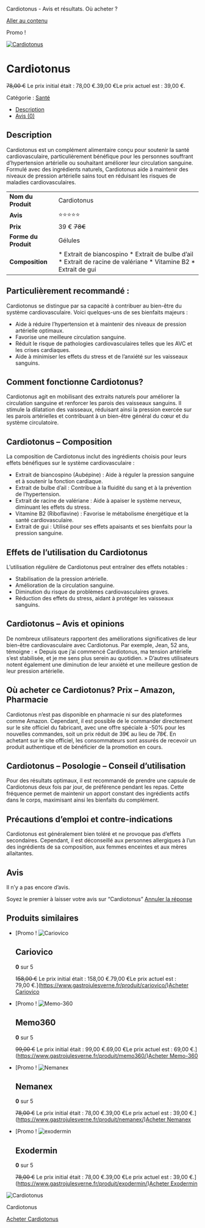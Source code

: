 Cardiotonus - Avis et résultats. Où acheter ?


[Aller au contenu](#content "Aller au contenu")

Promo !

[![Cardiotonus](https://www.gastrojulesverne.fr/wp-content/uploads/2024/10/Cardiotonus-1.jpg)](https://www.gastrojulesverne.fr/wp-content/uploads/2024/10/Cardiotonus-1.jpg)

# Cardiotonus

~~78,00 €~~ Le prix initial était : 78,00 €.39,00 €Le prix actuel est : 39,00 €.

Catégorie : [Santé](https://www.gastrojulesverne.fr/sante/)

* [Description](#tab-description)
* [Avis (0)](#tab-reviews)

## Description

Cardiotonus est un complément alimentaire conçu pour soutenir la santé cardiovasculaire, particulièrement bénéfique pour les personnes souffrant d’hypertension artérielle ou souhaitant améliorer leur circulation sanguine. Formulé avec des ingrédients naturels, Cardiotonus aide à maintenir des niveaux de pression artérielle sains tout en réduisant les risques de maladies cardiovasculaires.

|  |  |
| --- | --- |
| **Nom du Produit** | Cardiotonus |
| **Avis** | ⭐⭐⭐⭐⭐ |
| **Prix** | 39 € ~~78€~~ |
| **Forme du Produit** | Gélules |
| **Composition** | * Extrait de biancospino * Extrait de bulbe d’ail * Extrait de racine de valériane * Vitamine B2 * Extrait de gui |

## Particulièrement recommandé :

Cardiotonus se distingue par sa capacité à contribuer au bien-être du système cardiovasculaire. Voici quelques-uns de ses bienfaits majeurs :

* Aide à réduire l’hypertension et à maintenir des niveaux de pression artérielle optimaux.
* Favorise une meilleure circulation sanguine.
* Réduit le risque de pathologies cardiovasculaires telles que les AVC et les crises cardiaques.
* Aide à minimiser les effets du stress et de l’anxiété sur les vaisseaux sanguins.

## Comment fonctionne Cardiotonus?

Cardiotonus agit en mobilisant des extraits naturels pour améliorer la circulation sanguine et renforcer les parois des vaisseaux sanguins. Il stimule la dilatation des vaisseaux, réduisant ainsi la pression exercée sur les parois artérielles et contribuant à un bien-être général du cœur et du système circulatoire.

## Cardiotonus – Composition

La composition de Cardiotonus inclut des ingrédients choisis pour leurs effets bénéfiques sur le système cardiovasculaire :

* Extrait de biancospino (Aubépine) : Aide à réguler la pression sanguine et à soutenir la fonction cardiaque.
* Extrait de bulbe d’ail : Contribue à la fluidité du sang et à la prévention de l’hypertension.
* Extrait de racine de valériane : Aide à apaiser le système nerveux, diminuant les effets du stress.
* Vitamine B2 (Riboflavine) : Favorise le métabolisme énergétique et la santé cardiovasculaire.
* Extrait de gui : Utilisé pour ses effets apaisants et ses bienfaits pour la pression sanguine.

## Effets de l’utilisation du Cardiotonus

L’utilisation régulière de Cardiotonus peut entraîner des effets notables :

* Stabilisation de la pression artérielle.
* Amélioration de la circulation sanguine.
* Diminution du risque de problèmes cardiovasculaires graves.
* Réduction des effets du stress, aidant à protéger les vaisseaux sanguins.

## Cardiotonus – Avis et opinions

De nombreux utilisateurs rapportent des améliorations significatives de leur bien-être cardiovasculaire avec Cardiotonus. Par exemple, Jean, 52 ans, témoigne : « Depuis que j’ai commencé Cardiotonus, ma tension artérielle s’est stabilisée, et je me sens plus serein au quotidien. » D’autres utilisateurs notent également une diminution de leur anxiété et une meilleure gestion de leur pression artérielle.

## Où acheter ce Cardiotonus? Prix – Amazon, Pharmacie

Cardiotonus n’est pas disponible en pharmacie ni sur des plateformes comme Amazon. Cependant, il est possible de le commander directement sur le site officiel du fabricant, avec une offre spéciale à -50% pour les nouvelles commandes, soit un prix réduit de 39€ au lieu de 78€. En achetant sur le site officiel, les consommateurs sont assurés de recevoir un produit authentique et de bénéficier de la promotion en cours.

## Cardiotonus – Posologie – Conseil d’utilisation

Pour des résultats optimaux, il est recommandé de prendre une capsule de Cardiotonus deux fois par jour, de préférence pendant les repas. Cette fréquence permet de maintenir un apport constant des ingrédients actifs dans le corps, maximisant ainsi les bienfaits du complément.

## Précautions d’emploi et contre-indications

Cardiotonus est généralement bien toléré et ne provoque pas d’effets secondaires. Cependant, il est déconseillé aux personnes allergiques à l’un des ingrédients de sa composition, aux femmes enceintes et aux mères allaitantes.

## Avis

Il n’y a pas encore d’avis.

Soyez le premier à laisser votre avis sur “Cardiotonus” [Annuler la réponse](/produit/cardiotonus/#respond)

## Produits similaires

* [Promo !
  ![Cariovico](https://www.gastrojulesverne.fr/wp-content/uploads/2024/11/Cariovico-275x300.jpg)

  ## Cariovico

  **0** sur 5

  ~~158,00 €~~ Le prix initial était : 158,00 €.79,00 €Le prix actuel est : 79,00 €.](https://www.gastrojulesverne.fr/produit/cariovico/)[Acheter Cariovico](https://www.gastrojulesverne.fr/cariovico-fr)
* [Promo !
  ![Memo-360](https://www.gastrojulesverne.fr/wp-content/uploads/2024/10/Memo-360-300x300.jpg)

  ## Memo360

  **0** sur 5

  ~~99,00 €~~ Le prix initial était : 99,00 €.69,00 €Le prix actuel est : 69,00 €.](https://www.gastrojulesverne.fr/produit/memo360/)[Acheter Memo-360](https://www.gastrojulesverne.fr/memo-360-fr)
* [Promo !
  ![Nemanex](https://www.gastrojulesverne.fr/wp-content/uploads/2024/10/Nemanex-300x300.jpg)

  ## Nemanex

  **0** sur 5

  ~~78,00 €~~ Le prix initial était : 78,00 €.39,00 €Le prix actuel est : 39,00 €.](https://www.gastrojulesverne.fr/produit/nemanex/)[Acheter Nemanex](https://www.gastrojulesverne.fr/nemanex-fr)
* [Promo !
  ![exodermin](https://www.gastrojulesverne.fr/wp-content/uploads/2024/10/exodermin-1-300x300.jpg)

  ## Exodermin

  **0** sur 5

  ~~78,00 €~~ Le prix initial était : 78,00 €.39,00 €Le prix actuel est : 39,00 €.](https://www.gastrojulesverne.fr/produit/exodermin/)[Acheter Exodermin](https://www.gastrojulesverne.fr/exodermin-fr)



![Cardiotonus](https://www.gastrojulesverne.fr/wp-content/uploads/2024/10/Cardiotonus-1.jpg)

Cardiotonus

[Acheter Cardiotonus](#)